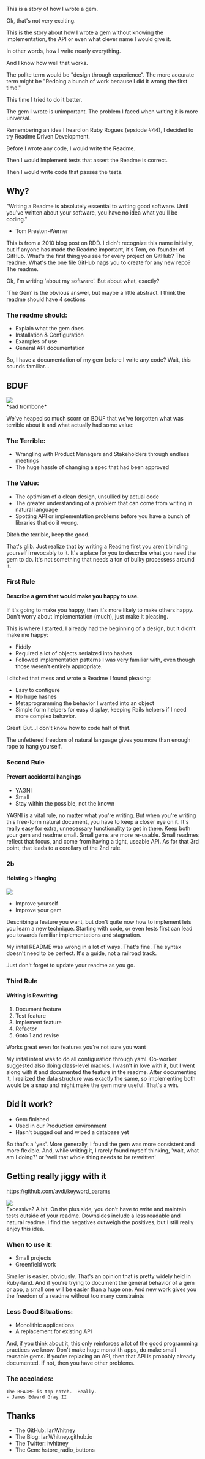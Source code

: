 This is a story of how I wrote a gem.


Ok, that's not very exciting.


This is the story about how I wrote a gem without knowing the
implementation, the API or even what clever name I would give it.


In other words, how I write nearly everything.


And I know how well that works.
<aside class='notes'>The polite term would be "design through
experience". The more accurate term might be "Redoing a bunch of work
because I did it wrong the first time."</aside>


This time I tried to do it better.


The gem I wrote is unimportant. The problem I faced when writing it is
more universal. 


Remembering an idea I heard on Ruby Rogues (epsiode #44), I decided to
try Readme Driven Development. 


Before I wrote any code, I would write the Readme. 


Then I would implement tests that assert the Readme is
correct. 


Then I would write code that passes the tests.


## Why?


"Writing a Readme is absolutely essential to writing good software. Until you've written about your software, you have no idea what you'll be coding."  
- Tom Preston-Werner

<aside class='notes'>This is from a 2010 blog post on RDD. I didn't recognize this name initially, but if
anyone has made the Readme important, it's Tom, co-founder of GitHub.
What's the first thing you see for every project on GitHub? The readme. What's the one file GitHub nags you to create for any new repo? The readme.</aside>


Ok, I'm writing 'about my software'. But about what, exactly?

<aside class='notes'>'The Gem' is the obvious answer, but maybe a little
abstract. I think the readme should have 4 sections</aside>


### The readme should:
  - Explain what the gem does
  - Installation & Configuration
  - Examples of use
  - General API documentation


So, I have a documentation of my gem before I write any
code? Wait, this sounds familiar&hellip;


## BDUF
<img src="images/bduf.png">

<aside class='notes'>*sad trombone*</aside>


We've heaped so much scorn on BDUF that we've forgotten what was
terrible about it and what actually had some value:


### The Terrible:
  - Wrangling with Product Managers and Stakeholders through endless
    meetings
  - The huge hassle of changing a spec that had been approved


### The Value:
  - The optimism of a clean design, unsullied by actual code
  - The greater understanding of a problem that can come from writing in
    natural language
  - Spotting API or implementation problems before you have a bunch of
    libraries that do it wrong.


Ditch the terrible, keep the good. 

<aside class='notes'>That's glib. Just realize that by writing a Readme
first you aren't binding yourself irrevocably to it. It's a place
for you to describe what you need the gem to do. It's not something that
needs a ton of bulky processess around it.</aside>


### First Rule
#### Describe a gem that would make you happy to use.

<aside class='notes'>If it's going to make you happy, then it's more
likely to make others happy. Don't worry about implementation (much),
just make it pleasing.</aside>


This is where I started. I already had the beginning of a design, but it didn't make me happy:


  - Fiddly
  - Required a lot of objects serialzed into hashes
  - Followed implementation patterns I was very familiar with, even though those weren't entirely appropriate.


I ditched that mess and wrote a Readme I found pleasing:


  - Easy to configure
  - No huge hashes
  - Metaprogramming the behavior I wanted into an object
  - Simple form helpers for easy display, keeping Rails helpers if I need more complex behavior.


Great! But&hellip;I don't know how to code half of that.


The unfettered freedom of natural language gives you more than enough rope to hang yourself.


### Second Rule
#### Prevent accidental hangings


  * YAGNI
  * Small
  * Stay within the possible, not the known

<aside class='notes'>YAGNI is a vital rule, no matter what you're
writing. But when you're writing this free-form natural document, you
have to keep a closer eye on it. It's really easy for extra, unnecessary
functionality to get in there. Keep both your gem and readme small.
Small gems are more re-usable. Small readmes reflect that focus, and
come from having a tight, useable API. As for that 3rd point, that leads
to a corollary of the 2nd rule.</aside>


### 2b
#### Hoisting > Hanging
<img src="images/hoist.png" />


  * Improve yourself
  * Improve your gem

<aside class='notes'>Describing a feature you want, but don't quite now
how to implement lets you learn a new technique. Starting with code, or
even tests first can lead you towards familiar implementations and
stagnation.</aside>


My inital README was wrong in a lot of ways. That's fine. The syntax
doesn't need to be perfect. It's a guide, not a railroad track.


Just don't forget to update your readme as you go.


### Third Rule
#### Writing is Rewriting


  1. Document feature
  2. Test feature
  3. Implement feature
  4. Refactor
  5. Goto 1 and revise


Works great even for features you're not sure you want

<aside class='notes'>My inital intent was to do all configuration through yaml. Co-worker
suggested also doing class-level macros. I wasn't in love with it, but I went along with it and 
documented the feature in the readme. After documenting it, I realized the data structure was
exactly the same, so implementing both would be a snap and might make
the gem more useful. That's a win.</aside>


## Did it work?


- Gem finished
- Used in our Production environment
- Hasn't bugged out and wiped a database yet
<aside class='notes'>So that's a 'yes'. More generally, I found the gem
was more consistent and more flexible. And, while writing it, I rarely
found myself thinking, 'wait, what am I doing?' or 'well that whole
thing needs to be rewritten'</aside>


## Getting really jiggy with it
https://github.com/avdi/keyword_params


<img src="images/avdi.png" />
<aside class='notes'>Excessive? A bit. On the plus side, you don't have
to write and maintain tests outside of your readme. Downsides include a less readable and
natural readme. I find the negatives outweigh the positives, but I still
really enjoy this idea.</aside>


### When to use it:
  - Small projects
  - Greenfield work
<aside class='notes'>Smaller is easier, obviously. That's an opinion
that is pretty widely held in Ruby-land. And if you're trying to
document the general behavior of a gem or app, a small one will be
easier than a huge one. And new work gives you the freedom of a readme
without too many constraints</aside>


### Less Good Situations:
  - Monolithic applications
  - A replacement for existing API
<aside class='notes'>And, if you think about it, this only reinforces a
lot of the good programming practices we know. Don't make huge monolith
apps, do make small reusable gems. If you're replacing an API, then that
API is probably already documented. If not, then you have other
problems.</aside>


### The accolades:
    The README is top notch.  Really.  
    - James Edward Gray II


## Thanks
  - The GitHub: IanWhitney
  - The Blog: IanWhitney.github.io
  - The Twitter: iwhitney
  - The Gem: hstore_radio_buttons
